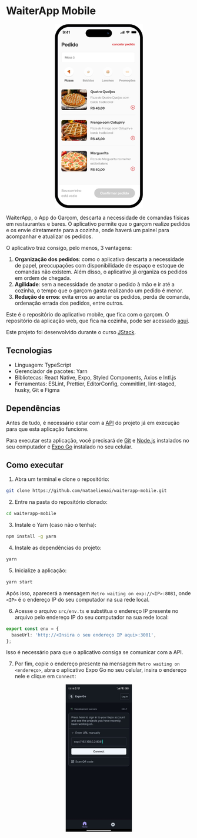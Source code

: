 # WaiterApp Mobile

<p align="center">
  <img src="./images/mobile-app.png" src="Página inicial da WaiterApp" height="500" />
</p>

WaiterApp, o App do Garçom, descarta a necessidade de comandas físicas em restaurantes e bares. O aplicativo permite que o garçom realize pedidos e os envie diretamente para a cozinha, onde haverá um painel para acompanhar e atualizar os pedidos.

O aplicativo traz consigo, pelo menos, 3 vantagens:
1. **Organização dos pedidos**: como o aplicativo descarta a necessidade de papel, preocupações com disponibilidade de espaço e estoque de comandas não existem. Além disso, o aplicativo já organiza os pedidos em ordem de chegada.
2. **Agilidade**: sem a necessidade de anotar o pedido à mão e ir até a cozinha, o tempo que o garçom gasta realizando um pedido é menor.
3. **Redução de erros**: evita erros ao anotar os pedidos, perda de comanda, ordenação errada dos pedidos, entre outros.

Este é o repositório do aplicativo mobile, que fica com o garçom. O repositório da aplicação web, que fica na cozinha, pode ser acessado [aqui](https://github.com/nataelienai/waiterapp-web).

Este projeto foi desenvolvido durante o curso [JStack](https://jstack.com.br/).

## Tecnologias

- Linguagem: TypeScript
- Gerenciador de pacotes: Yarn
- Bibliotecas: React Native, Expo, Styled Components, Axios e Intl.js
- Ferramentas: ESLint, Prettier, EditorConfig, commitlint, lint-staged, husky, Git e Figma

## Dependências

Antes de tudo, é necessário estar com a [API](https://github.com/nataelienai/waiterapp-api) do projeto já em execução para que esta aplicação funcione.

Para executar esta aplicação, você precisará de [Git](https://git-scm.com/downloads) e [Node.js](https://nodejs.org/) instalados no seu computador e [Expo Go](https://expo.dev/expo-go) instalado no seu celular.

## Como executar

1. Abra um terminal e clone o repositório:
```sh
git clone https://github.com/nataelienai/waiterapp-mobile.git
```

2. Entre na pasta do repositório clonado:
```sh
cd waiterapp-mobile
```

3. Instale o Yarn (caso não o tenha):
```sh
npm install -g yarn
```

4. Instale as dependências do projeto:
```sh
yarn
```

5. Inicialize a aplicação:
```sh
yarn start
```

Após isso, aparecerá a mensagem `Metro waiting on exp://<IP>:8081`, onde `<IP>` é o endereço IP do seu computador na sua rede local.

6. Acesse o arquivo `src/env.ts` e substitua o endereço IP presente no arquivo pelo endereço IP do seu computador na sua rede local:
```ts
export const env = {
  baseUrl: 'http://<Insira o seu endereço IP aqui>:3001',
};
```

Isso é necessário para que o aplicativo consiga se comunicar com a API.

7. Por fim, copie o endereço presente na mensagem `Metro waiting on <endereço>`, abra o aplicativo Expo Go no seu celular, insira o endereço nele e clique em `Connect`:

<p align="center">
  <img src="./images/expo.jpeg" src="Página inicial do Expo Go" height="400" />
</p>
